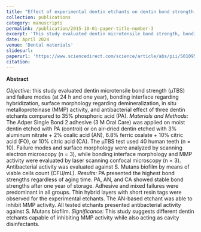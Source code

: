 ```yaml
---
title: "Effect of experimental dentin etchants on dentin bond strength, metalloproteinase inhibition, and antibiofilm activity"
collection: publications
category: manuscripts
permalink: /publication/2015-10-01-paper-title-number-3
excerpt: 'This study evaluated dentin microtensile bond strength, bonding interface, surface morphology, MMP activity, and antibacterial effects of three experimental etchants compared to 35% phosphoric acid. While phosphoric acid showed the highest bond strengths, some experimental etchants maintained stability over one year and inhibited MMP activity. All etchants demonstrated antibacterial activity against S. mutans, suggesting their potential as cavity disinfectants.'
date: April 2024
venue: 'Dental materials'
slidesurl: 
paperurl: 'https://www.sciencedirect.com/science/article/abs/pii/S0109564124000393?via%3Dihub'
citation: 
---
```


**Abstract**

*Objective:* this study evaluated dentin microtensile bond strength (µTBS) and failure modes (at 24 h and one year), bonding interface regarding hybridization, surface morphology regarding demineralization, in situ metalloproteinase (MMP) activity, and antibacterial effect of three dentin etchants compared to 35% phosphoric acid (PA). *Materials and Methods:* The Adper Single Bond 2 adhesive (3 M Oral Care) was applied on moist dentin etched with PA (control) or on air-dried dentin etched with 3% aluminum nitrate + 2% oxalic acid (AN), 6.8% ferric oxalate + 10% citric acid (FO), or 10% citric acid (CA). The µTBS test used 40 human teeth (n = 10). Failure modes and surface morphology were analyzed by scanning electron microscopy (n = 3), while bonding interface morphology and MMP activity were evaluated by laser scanning confocal microscopy (n = 3). Antibacterial activity was evaluated against S. Mutans biofilm by means of viable cells count (CFU/mL). *Results:* PA presented the highest bond strengths regardless of aging time. PA, AN, and CA showed stable bond strengths after one year of storage. Adhesive and mixed failures were predominant in all groups. Thin hybrid layers with short resin tags were observed for the experimental etchants. The AN-based etchant was able to inhibit MMP activity. All tested etchants presented antibacterial activity against S. Mutans biofilm. *Significance:* This study suggests different dentin etchants capable of inhibiting MMP activity while also acting as cavity disinfectants.
